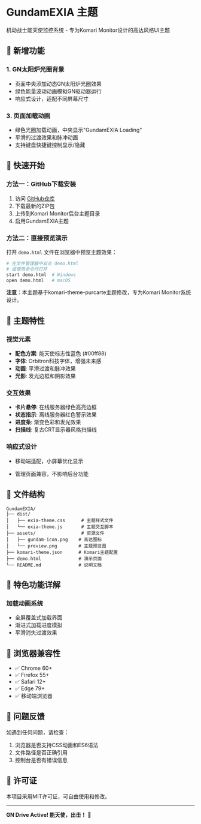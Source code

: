 # GundamEXIA 主题

机动战士能天使监控系统 - 专为Komari Monitor设计的高达风格UI主题

## 🎯 新增功能

### 1. GN太阳炉光圈背景
- 页面中央添加动态GN太阳炉光圈效果
- 绿色能量波动动画模拟GN驱动器运行
- 响应式设计，适配不同屏幕尺寸



### 3. 页面加载动画
- 绿色光圈加载动画，中央显示"GundamEXIA Loading"
- 平滑的过渡效果和脉冲动画
- 支持键盘快捷键控制显示/隐藏

## 🚀 快速开始

### 方法一：GitHub下载安装
1. 访问 [GitHub仓库](https://github.com/EmersonLopez2005/GundamHUD)
2. 下载最新的ZIP包
3. 上传到Komari Monitor后台主题目录
4. 启用GundamEXIA主题

### 方法二：直接预览演示
打开 `demo.html` 文件在浏览器中预览主题效果：

```bash
# 在文件管理器中双击 demo.html
# 或使用命令行打开
start demo.html  # Windows
open demo.html   # macOS
```

**注意**：本主题基于komari-theme-purcarte主题修改，专为Komari Monitor系统设计。



## 🎨 主题特性

### 视觉元素
- **配色方案**: 能天使标志性蓝色 (#00ff88)
- **字体**: Orbitron科技字体，增强未来感
- **动画**: 平滑过渡和脉冲效果
- **光影**: 发光边框和阴影效果

### 交互效果
- **卡片悬停**: 在线服务器绿色高亮边框
- **状态指示**: 离线服务器红色警示效果
- **进度条**: 渐变色彩和发光效果
- **扫描线**: 复古CRT显示器风格扫描线

### 响应式设计
- 移动端适配，小屏幕优化显示

- 管理页面兼容，不影响后台功能

## 📁 文件结构

```
GundamEXIA/
├── dist/
│   ├── exia-theme.css      # 主题样式文件
│   └── exia-theme.js       # 主题交互脚本
├── assets/                 # 资源文件
│   ├── gundam-icon.png    # 高达图标
│   └── preview.png        # 主题预览图
├── komari-theme.json      # Komari主题配置
├── demo.html              # 演示页面
└── README.md              # 说明文档
```



## 🌟 特色功能详解





### 加载动画系统
- 全屏覆盖式加载界面
- 渐进式加载进度模拟
- 平滑消失过渡效果

## 📱 浏览器兼容性

- ✅ Chrome 60+
- ✅ Firefox 55+
- ✅ Safari 12+
- ✅ Edge 79+
- ✅ 移动端浏览器

## 🐛 问题反馈

如遇到任何问题，请检查：
1. 浏览器是否支持CSS动画和ES6语法
2. 文件路径是否正确引用
3. 控制台是否有错误信息

## 📄 许可证

本项目采用MIT许可证，可自由使用和修改。

---

**GN Drive Active! 能天使，出击！** 🚀